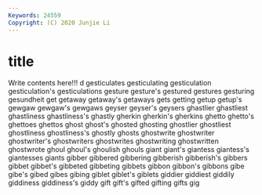 ```yaml
---
Keywords: 24559
Copyright: (C) 2020 Junjie Li
---
```


# title

Write contents here!!!
d 
gesticulates
gesticulating 
gesticulation 
gesticulation's 
gesticulations 
gesture 
gesture's 
gestured 
gestures 
gesturing 
gesundheit
get 
getaway 
getaway's 
getaways 
gets 
getting 
getup 
getup's 
gewgaw 
gewgaw's
gewgaws 
geyser 
geyser's 
geysers 
ghastlier 
ghastliest 
ghastliness 
ghastliness's 
ghastly 
gherkin
gherkin's 
gherkins 
ghetto 
ghetto's 
ghettoes 
ghettos 
ghost 
ghost's 
ghosted 
ghosting
ghostlier 
ghostliest 
ghostliness 
ghostliness's 
ghostly 
ghosts 
ghostwrite 
ghostwriter 
ghostwriter's 
ghostwriters
ghostwrites 
ghostwriting 
ghostwritten 
ghostwrote 
ghoul 
ghoul's 
ghoulish 
ghouls 
giant 
giant's
giantess 
giantess's 
giantesses 
giants 
gibber 
gibbered 
gibbering 
gibberish 
gibberish's 
gibbers
gibbet 
gibbet's 
gibbeted 
gibbeting 
gibbets 
gibbon 
gibbon's 
gibbons 
gibe 
gibe's
gibed 
gibes 
gibing 
giblet 
giblet's 
giblets 
giddier 
giddiest 
giddily 
giddiness
giddiness's 
giddy 
gift 
gift's 
gifted 
gifting 
gifts 
gig 
